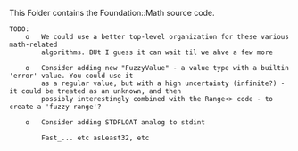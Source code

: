 This Folder contains the Foundation::Math source code.

	TODO:
		o	We could use a better top-level organization for these various math-related
 			algorithms. BUt I guess it can wait til we ahve a few more

		o	Consider adding new "FuzzyValue" - a value type with a builtin 'error' value. You could use it
			as a regular value, but with a high uncertainty (infinite?) - it could be treated as an unknown, and then
			possibly interestingly combined with the Range<> code - to create a 'fuzzy range'?

		o	Consider adding STDFLOAT analog to stdint 

			Fast_... etc asLeast32, etc

